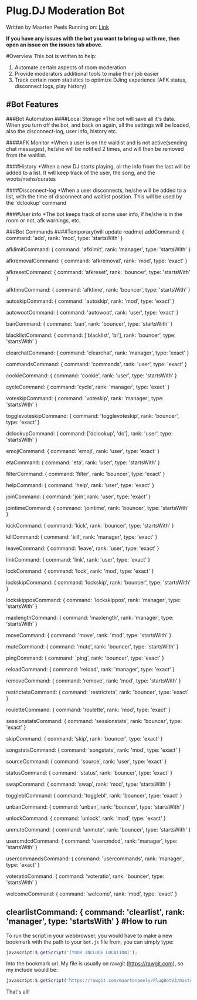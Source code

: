Plug.DJ Moderation Bot
==========================
Written by Maarten Peels
Running on: [Link](http://bit.do/coosto)


**If you have any issues with the bot you want to bring up with me, then open an issue on the issues tab above.**

#Overview
This bot is written to help:

1. Automate certain aspects of room moderation
2. Provide moderators additional tools to make their job easier
3. Track certain room statistics to optimize DJing experience (AFK status, disconnect logs, play history)

#Bot Features
--------------

###Bot Automation
####Local Storage
*The bot will save all it's data. When you turn off the bot, and back on again, all the settings will be loaded, also the disconnect-log, user info, history etc.

####AFK Monitor
*When a user is on the waitlist and is not active(sending chat messages), he/she will be notified 2 times, and will then be removed from the waitlist.

####History
*When a new DJ starts playing, all the info from the last will be added to a list. It will keep track of the user, the song, and the woots/mehs/curates

####Disconnect-log
*When a user disconnects, he/she will be added to a list, with the time of disconnect and waitlist position. This will be used by the 'dclookup' command

####User info
*The bot keeps track of some user info, if he/she is in the room or not, afk warnings, etc.

###Bot Commands
####Temporary(will update readme)
addCommand: {
                command: 'add',
                rank: 'mod',
                type: 'startsWith' }


afklimitCommand: {
                command: 'afklimit',
                rank: 'manager',
                type: 'startsWith' }


afkremovalCommand: {
                command: 'afkremoval',
                rank: 'mod',
                type: 'exact' }


afkresetCommand: {
                command: 'afkreset',
                rank: 'bouncer',
                type: 'startsWith' }


afktimeCommand: {
                command: 'afktime',
                rank: 'bouncer',
                type: 'startsWith' }


autoskipCommand: {
                command: 'autoskip',
                rank: 'mod',
                type: 'exact' }


autowootCommand: {
                command: 'autowoot',
                rank: 'user',
                type: 'exact' }


banCommand: {
                command: 'ban',
                rank: 'bouncer',
                type: 'startsWith' }


blacklistCommand: {
                command: ['blacklist', 'bl'],
                rank: 'bouncer',
                type: 'startsWith' }


clearchatCommand: {
                command: 'clearchat',
                rank: 'manager',
                type: 'exact' }


commandsCommand: {
                command: 'commands',
                rank: 'user',
                type: 'exact' }


cookieCommand: {
                command: 'cookie',
                rank: 'user',
                type: 'startsWith' }


cycleCommand: {
                command: 'cycle',
                rank: 'manager',
                type: 'exact' }


voteskipCommand: {
                command: 'voteskip',
                rank: 'manager',
                type: 'startsWith' }


togglevoteskipCommand: {
                command: 'togglevoteskip',
                rank: 'bouncer',
                type: 'exact' }


dclookupCommand: {
                command: ['dclookup', 'dc'],
                rank: 'user',
                type: 'startsWith' }


emojiCommand: {
                command: 'emoji',
                rank: 'user',
                type: 'exact' }


etaCommand: {
                command: 'eta',
                rank: 'user',
                type: 'startsWith' }


filterCommand: {
                command: 'filter',
                rank: 'bouncer',
                type: 'exact' }


helpCommand: {
                command: 'help',
                rank: 'user',
                type: 'exact' }


joinCommand: {
                command: 'join',
                rank: 'user',
                type: 'exact' }


jointimeCommand: {
                command: 'jointime',
                rank: 'bouncer',
                type: 'startsWith' }


kickCommand: {
                command: 'kick',
                rank: 'bouncer',
                type: 'startsWith' }


killCommand: {
                command: 'kill',
                rank: 'manager',
                type: 'exact' }


leaveCommand: {
                command: 'leave',
                rank: 'user',
                type: 'exact' }


linkCommand: {
                command: 'link',
                rank: 'user',
                type: 'exact' }


lockCommand: {
                command: 'lock',
                rank: 'mod',
                type: 'exact' }


lockskipCommand: {
                command: 'lockskip',
                rank: 'bouncer',
                type: 'startsWith' }


lockskipposCommand: {
                command: 'lockskippos',
                rank: 'manager',
                type: 'startsWith' }


maxlengthCommand: {
                command: 'maxlength',
                rank: 'manager',
                type: 'startsWith' }


moveCommand: {
                command: 'move',
                rank: 'mod',
                type: 'startsWith' }


muteCommand: {
                command: 'mute',
                rank: 'bouncer',
                type: 'startsWith' }


pingCommand: {
                command: 'ping',
                rank: 'bouncer',
                type: 'exact' }


reloadCommand: {
                command: 'reload',
                rank: 'manager',
                type: 'exact' }


removeCommand: {
                command: 'remove',
                rank: 'mod',
                type: 'startsWith' }


restrictetaCommand: {
                command: 'restricteta',
                rank: 'bouncer',
                type: 'exact' }


rouletteCommand: {
                command: 'roulette',
                rank: 'mod',
                type: 'exact' }


sessionstatsCommand: {
                command: 'sessionstats',
                rank: 'bouncer',
                type: 'exact' }


skipCommand: {
                command: 'skip',
                rank: 'bouncer',
                type: 'exact' }


songstatsCommand: {
                command: 'songstats',
                rank: 'mod',
                type: 'exact' }


sourceCommand: {
                command: 'source',
                rank: 'user',
                type: 'exact' }


statusCommand: {
                command: 'status',
                rank: 'bouncer',
                type: 'exact' }


swapCommand: {
                command: 'swap',
                rank: 'mod',
                type: 'startsWith' }


toggleblCommand: {
                command: 'togglebl',
                rank: 'bouncer',
                type: 'exact' }


unbanCommand: {
                command: 'unban',
                rank: 'bouncer',
                type: 'startsWith' }


unlockCommand: {
                command: 'unlock',
                rank: 'mod',
                type: 'exact' }


unmuteCommand: {
                command: 'unmute',
                rank: 'bouncer',
                type: 'startsWith' }


usercmdcdCommand: {
                command: 'usercmdcd',
                rank: 'manager',
                type: 'startsWith' }


usercommandsCommand: {
                command: 'usercommands',
                rank: 'manager',
                type: 'exact' }


voteratioCommand: {
                command: 'voteratio',
                rank: 'bouncer',
                type: 'startsWith' }


welcomeCommand: {
                command: 'welcome',
                rank: 'mod',
                type: 'exact' }
 
 
 clearlistCommand: {
                command: 'clearlist',
                rank: 'manager',
                type: 'startsWith' }
#How to run
------------------------------
To run the script in your webbrowser, you would have to make a new bookmark with the path to your `bot.js` file from, you can simply type:

```Javascript
javascript:$.getScript('[YOUR INCLUDE LOCATION]');
```

Into the bookmark url.  My file is usually on rawgit (https://rawgit.com), so my include would be:

```Javascript
javascript:$.getScript('https://rawgit.com/maartenpeels/PlugBotV3/master/bot.js');
```

That's all!
